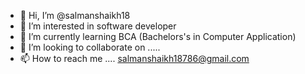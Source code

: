 - 👋 Hi, I’m @salmanshaikh18
- 👀 I’m interested in software developer
- 🌱 I’m currently learning BCA (Bachelors's in Computer Application)
- 💞️ I’m looking to collaborate on .....
- 📫 How to reach me .... salmanshaikh18786@gmail.com

<!---
salmanshaikh18/salmanshaikh18 is a ✨ special ✨ repository because its `README.md` (this file) appears on your GitHub profile.
You can click the Preview link to take a look at your changes.
--->
